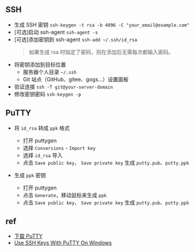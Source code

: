
## SSH

- 生成 SSH 密钥 `ssh-keygen -t rsa -b 4096 -C "your_email@example.com"`
- [可选]启动 ssh-agent `ssh-agent -s`
- [可选]添加密钥到 ssh-agent `ssh-add ~/.ssh/id_rsa`
  > 如果生成 rsa 时指定了密码，则在添加后无需每次都输入密码。
- 将密钥添加到目标位置
  - 服务器个人目录 `~/.ssh`
  - Git 站点（GitHub、gitee、gogs...）设置面板
- 验证连接 `ssh -T git@your-server-domain`
- 修改密钥密码  `ssh-keygen -p`

## PuTTY

- 将 `id_rsa` 转成 `ppk` 格式
  - 打开 puttygen
  - 选择 `Conversions` - `Import key`
  - 选择 `id_rsa` 导入
  - 点击 `Save public key`、 `Save private key` 生成 `putty.pub`、`putty.ppk`

- 生成 `ppk` 密钥
  - 打开 puttygen
  - 点击 `Generate`，移动鼠标来生成 `ppk`
  - 点击 `Save public key`、 `Save private key` 生成 `putty.pub`、`putty.ppk`


## ref
- [下载 PuTTY](https://www.chiark.greenend.org.uk/~sgtatham/putty/)
- [
Use SSH Keys With PuTTY On Windows](https://devops.ionos.com/tutorials/use-ssh-keys-with-putty-on-windows/)
